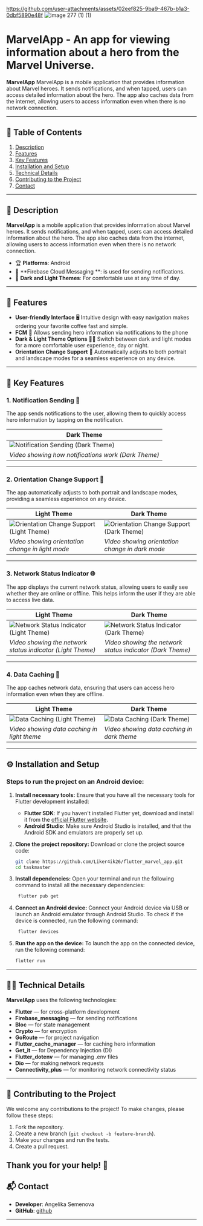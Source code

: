 
https://github.com/user-attachments/assets/02eef825-9ba9-467b-b1a3-0dbf5890e48f
 ![image 277 (1) (1)](https://github.com/user-attachments/assets/ce1e8205-26e3-424b-9e3f-fe1e9df35aa9) 
# **MarvelApp** - An app for viewing information about a hero from the Marvel Universe.

**MarvelApp** 
MarvelApp is a mobile application that provides information about Marvel heroes. It sends notifications, and when tapped, users can access detailed information about the hero. The app also caches data from the internet, allowing users to access information even when there is no network connection.

---

## 📝 Table of Contents

1. [Description](#description)
2. [Features](#features)
3. [Key Features](#key-features)
4. [Installation and Setup](#installation-and-setup)
5. [Technical Details](#technical-details)
6. [Contributing to the Project](#contributing-to-the-project)
7. [Contact](#contact)

---

## 📌 Description 

**MarvelApp** is a mobile application that provides information about Marvel heroes. It sends notifications, and when tapped, users can access detailed information about the hero. The app also caches data from the internet, allowing users to access information even when there is no network connection.

- 🏆 **Platforms**: Android
- 🔗 **Firebase Cloud Messaging **: is used for sending notifications.
- 🎨 **Dark and Light Themes**: For comfortable use at any time of day.

---

## 🚀 Features 

- **User-friendly Interface** 🖥️ Intuitive design with easy navigation makes ordering your favorite coffee fast and simple.
- **FCM** 🔔 Allows sending hero information via notifications to the phone
- **Dark & Light Theme Options** 🌚🌞 Switch between dark and light modes for a more comfortable user experience, day or night.
- **Orientation Change Support** 🔄 Automatically adjusts to both portrait and landscape modes for a seamless experience on any device.

---

## 🌟 Key Features

### 1. **Notification Sending** 🔔

The app sends notifications to the user, allowing them to quickly access hero information by tapping on the notification.

| Dark Theme |
|------------|
| ![Notification Sending (Dark Theme)](https://github.com/user-attachments/assets/3ee4ac3c-66bc-47e5-8c6e-36e7849af10f) |
| *Video showing how notifications work (Dark Theme)* |

---

### 2. **Orientation Change Support** 🔄

The app automatically adjusts to both portrait and landscape modes, providing a seamless experience on any device.

| Light Theme | Dark Theme |
|-------------|------------|
| ![Orientation Change Support (Light Theme)](https://github.com/user-attachments/assets/c0152c98-067a-467b-8629-21a13cd29976)  | ![Orientation Change Support (Dark Theme)](https://github.com/user-attachments/assets/7e87c799-97cd-495d-91ba-887b85f03f2e)  |
| *Video showing orientation change in light mode* | *Video showing orientation change in dark mode* |

---

### 3. **Network Status Indicator** 🌐

The app displays the current network status, allowing users to easily see whether they are online or offline. This helps inform the user if they are able to access live data.

| Light Theme | Dark Theme |
|-------------|------------|
| ![Network Status Indicator (Light Theme)](https://github.com/user-attachments/assets/35d268d6-bf6c-4ced-99c5-d873417887bb) | ![Network Status Indicator (Dark Theme)](https://github.com/user-attachments/assets/204a4797-ee09-4a27-ba75-e3c3844dbe4d) |
| *Video showing the network status indicator (Light Theme)* | *Video showing the network status indicator (Dark Theme)* |

---

### 4. **Data Caching** 💾

The app caches network data, ensuring that users can access hero information even when they are offline.

| Light Theme | Dark Theme |
|-------------|------------|
| ![Data Caching (Light Theme)](https://github.com/user-attachments/assets/246911cc-c302-422b-b8bc-4b444713fc16) | ![Data Caching (Dark Theme)](https://github.com/user-attachments/assets/b6228fca-28cc-4148-ae64-4e09c84ac469) |
| *Video showing data caching in light theme* | *Video showing data caching in dark theme* |

---

## ⚙️ Installation and Setup

### Steps to run the project on an Android device:

1. **Install necessary tools:**
   Ensure that you have all the necessary tools for Flutter development installed:
   
   - **Flutter SDK**: If you haven't installed Flutter yet, download and install it from the [official Flutter website](https://flutter.dev/docs/get-started/install).
   - **Android Studio**: Make sure Android Studio is installed, and that the Android SDK and emulators are properly set up.

2. **Clone the project repository:**
   Download or clone the project source code:
   ```bash
   git clone https://github.com/Liker4ik26/flutter_marvel_app.git
   cd taskmaster
   ```
   
3. **Install dependencies:**
   Open your terminal and run the following command to install all the necessary dependencies:
   ```bash
    flutter pub get
   ```

4. **Connect an Android device:**
   Connect your Android device via USB or launch an Android emulator through Android Studio.
   To check if the device is connected, run the following command:
   ```bash
    flutter devices
   ```

5. **Run the app on the device:**
   To launch the app on the connected device, run the following command:
   ```bash
   flutter run
   ```
---

## 🧑‍💻 Technical Details

**MarvelApp** uses the following technologies:

- **Flutter** — for cross-platform development
- **Firebase_messaging** — for sending notifications
- **Bloc** — for state management
- **Crypto** — for encryption
- **GoRoute** — for project navigation
- **Flutter_cache_manager** — for caching hero information
- **Get_it** — for Dependency Injection (DI)
- **Flutter_dotenv** — for managing .env files
- **Dio** — for making network requests
- **Connectivity_plus** — for monitoring network connectivity status
---

## 🤝 Contributing to the Project

We welcome any contributions to the project! To make changes, please follow these steps:

1. Fork the repository.
2. Create a new branch (`git checkout -b feature-branch`).
3. Make your changes and run the tests.
4. Create a pull request.

Thank you for your help! 🌟
---

## 📬 Contact

- **Developer**: Angelika Semenova
- **GitHub**: [github](https://github.com/Liker4ik26)

---
